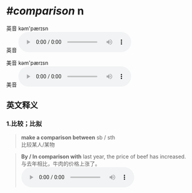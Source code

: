 # ***\#comparison*** n
英音 kəm'pærɪsn  
英音
<audio src="./media/comparison1_AAC.aac" controls="controls"></audio>

美音 kəm'pærɪsn  
美音
<audio src="./media/comparison2_AAC.aac" controls="controls"></audio>



  

英文释义
---
### 1.**比较；比拟**  

 > **make a comparison between** sb / sth  
 > 比较某人/某物    

 > **By / In comparison with** last year, the price of beef has increased.  
 > 与去年相比，牛肉的价格上涨了。    
<audio src="./media/Comparison-101_AAC.aac" controls="controls"></audio>


